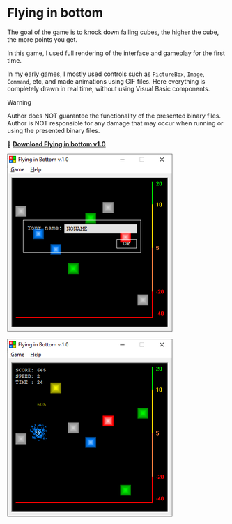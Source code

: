 # Flying in bottom

The goal of the game is to knock down falling cubes, the higher the cube, the more points you get.

In this game, I used full rendering of the interface and gameplay for the first time.

In my early games, I mostly used controls such as `PictureBox`, `Image`, `Command`, etc, and made animations using GIF files.
Here everything is completely drawn in real time, without using Visual Basic components.

> [!WARNING]
> Author does NOT guarantee the functionality of the presented binary files.
> Author is NOT responsible for any damage that may occur when running or using the presented binary files.

**:floppy_disk: [Download Flying in bottom v1.0](flying_in_bottom_v10.exe)**

![Flying in bottom](fb_init.png)

![Flying in bottom](fb_gameplay.png)
